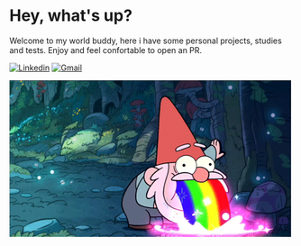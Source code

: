 # Hey, what's up?

Welcome to my world buddy, here i have some personal projects, studies and tests.
Enjoy and feel confortable to open an PR.

[![Linkedin](https://github.com/alissonzampietro/alissonzampietro/blob/master/linkedin.svg|width=100)](https://www.linkedin.com/in/alissonzampietro) 
[![Gmail](https://github.com/alissonzampietro/alissonzampietro/blob/master/gmail.svg|width=100)](mailto:alissonzampietro@gmail.com)

![alt text](https://github.com/alissonzampietro/alissonzampietro/blob/master/how_i_feel.gif)